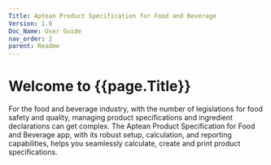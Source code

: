 ```yaml
---
Title: Aptean Product Specification for Food and Beverage
Version: 1.0
Doc_Name: User Guide
nav_order: 2
parent: Readme
---
```


# Welcome to {{page.Title}}

For the food and beverage industry, with the number of legislations for food safety and quality, managing product specifications and ingredient declarations can get complex.
The Aptean Product Specification for Food and Beverage app, with its robust setup, calculation, and reporting capabilities, helps you seamlessly calculate, create and print product specifications.

